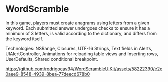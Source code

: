 # WordScramble

In this game, players must create anagrams using letters from a given keyword. Each submitted answer undergoes checks to ensure it has a minimum of 3 letters, is valid according to the dictionary, and differs from the keyword itself.

Technologies: NSRange, Closures, UTF-16 Strings, Text fields in Alerts, UIAlertController, Animations for reloading table views and Inserting rows, UserDefaults, Shared conditional breakpoint.

https://github.com/rodrigocav94/WordScrambleUIKit/assets/58222390/e2e0aee9-8548-4939-8bea-77deecd678b0

